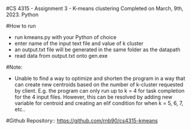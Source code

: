 #CS 4315 - Assignment 3 - K-means clustering 
Completed on March, 9th, 2023. Python

#How to run
- run kmeans.py with your Python of choice
- enter name of the input text file and value of k cluster
- an output.txt file will be generated in the same folder as the datapath
- read data from output.txt onto gen.exe

#Note: 
- Unable to find a way to optimize and shorten the program in a way that can create new centroids based on the number of k-cluster requested by client. 
E.g. the program can only run up to k = 4 for task completion for the 4 input files. However, this can be resolved by adding new variable for centroid and creating an elif condition for when k = 5, 6, 7, etc..

#Github Repository::
https://github.com/rnb90/cs4315-kmeans
